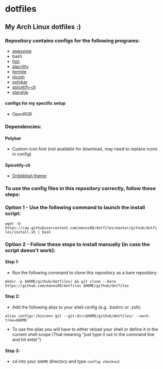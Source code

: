 # dotfiles
## My Arch Linux dotfiles :)
### Repository contains configs for the following programs:
- [awesome](https://awesomewm.org/)
- bash
- [fish](https://github.com/fish-shell/fish-shell)
- [alacritty](https://github.com/alacritty/alacritty)
- [termite](https://github.com/thestinger/termite/)
- [picom](https://github.com/yshui/picom)
- [polybar](https://github.com/polybar/polybar)
- [spicetify-cli](https://github.com/khanhas/spicetify-cli)
- [starship](https://github.com/starship/starship)
#### configs for my specific setup
- OpenRGB
### Dependencies:
#### Polybar
- Custom icon font (not available for download, may need to replace icons in config)
#### Spicetify-cli
- [Dribbblish theme](https://github.com/morpheusthewhite/spicetify-themes/tree/master/Dribbblish)
### To use the config files in this repository correctly, follow these steps:
### Option 1 - Use the following command to launch the install script:
``wget -O https://raw.githubusercontent.com/manos00/dotfiles/master/github/dotfiles/install.sh | bash``
### Option 2 - Follow these steps to install manually (in case the script doesn't work):
#### Step 1:
- Run the following command to clone this repository as a bare repository:

``mkdir -p $HOME/github/dotfiles/ && git clone --bare https://github.com/manos00/dotfiles $HOME/github/dotfiles``
#### Step 2:
- Add the following alias to your shell config (e.g. .bashrc or .zsh):

``alias config='/bin/env git --git-dir=$HOME/github/dotfiles/ --work-tree=$HOME'``
- To use the alias you will have to either reload your shell or define it in the current shell scope (That meaning "just type it out in the command line and hit enter")
#### Step 3:
- cd into your ``$HOME`` directory and type ``config checkout``
